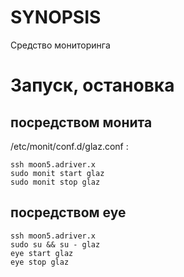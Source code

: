 # SYNOPSIS
Средство мониторинга

# Запуск, остановка

## посредством монита

/etc/monit/conf.d/glaz.conf :

    ssh moon5.adriver.x
    sudo monit start glaz
    sudo monit stop glaz

## посредством eye

    ssh moon5.adriver.x
    sudo su && su - glaz
    eye start glaz
    eye stop glaz




